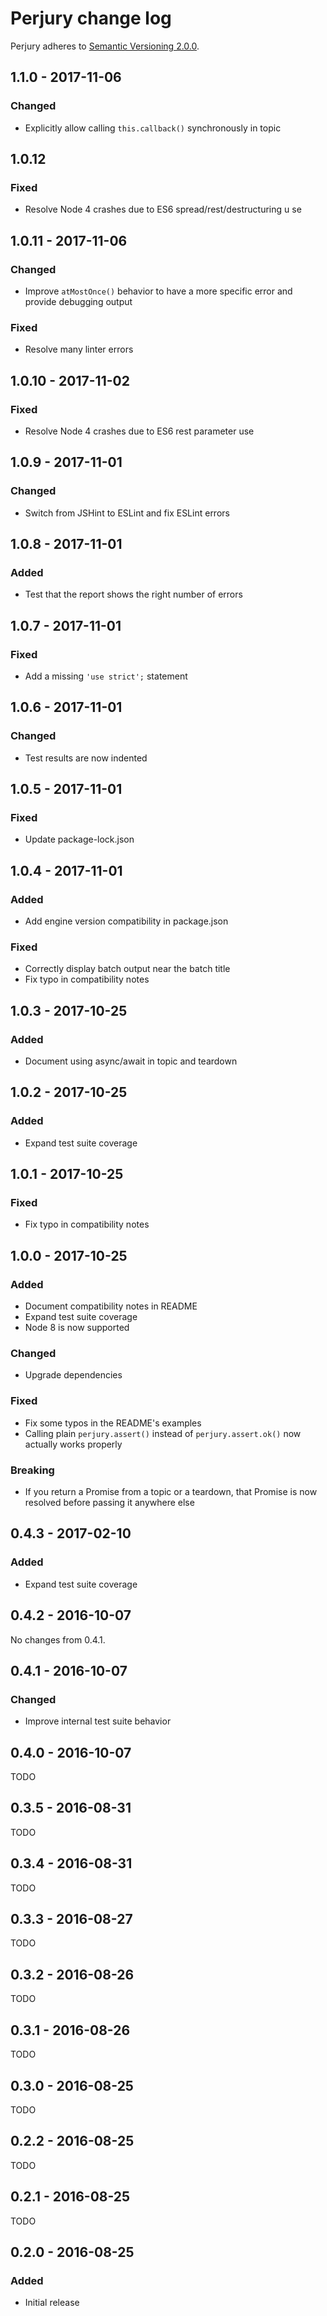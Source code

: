 # Perjury change log

Perjury adheres to [Semantic Versioning 2.0.0](https://semver.org/spec/v2.0.0.html).

## 1.1.0 - 2017-11-06

### Changed

* Explicitly allow calling `this.callback()` synchronously in topic

## 1.0.12

### Fixed

* Resolve Node 4 crashes due to ES6 spread/rest/destructuring u	se

## 1.0.11 - 2017-11-06

### Changed

* Improve `atMostOnce()` behavior to have a more specific error and provide debugging output

### Fixed

* Resolve many linter errors

## 1.0.10 - 2017-11-02

### Fixed

* Resolve Node 4 crashes due to ES6 rest parameter use

## 1.0.9 - 2017-11-01

### Changed

* Switch from JSHint to ESLint and fix ESLint errors

## 1.0.8 - 2017-11-01

### Added

* Test that the report shows the right number of errors

## 1.0.7 - 2017-11-01

### Fixed

* Add a missing `'use strict';` statement

## 1.0.6 - 2017-11-01

### Changed

* Test results are now indented

## 1.0.5 - 2017-11-01

### Fixed

* Update package-lock.json

## 1.0.4 - 2017-11-01

### Added

* Add engine version compatibility in package.json

### Fixed

* Correctly display batch output near the batch title
* Fix typo in compatibility notes

## 1.0.3 - 2017-10-25

### Added

* Document using async/await in topic and teardown

## 1.0.2 - 2017-10-25

### Added

* Expand test suite coverage

## 1.0.1 - 2017-10-25

### Fixed

* Fix typo in compatibility notes

## 1.0.0 - 2017-10-25

### Added

* Document compatibility notes in README
* Expand test suite coverage
* Node 8 is now supported

### Changed

* Upgrade dependencies

### Fixed

* Fix some typos in the README's examples
* Calling plain `perjury.assert()` instead of `perjury.assert.ok()` now actually works properly

### Breaking

* If you return a Promise from a topic or a teardown, that Promise is now resolved before passing it anywhere else

## 0.4.3 - 2017-02-10

### Added

* Expand test suite coverage

## 0.4.2 - 2016-10-07

No changes from 0.4.1.

## 0.4.1 - 2016-10-07

### Changed

* Improve internal test suite behavior

## 0.4.0 - 2016-10-07

TODO

## 0.3.5 - 2016-08-31

TODO

## 0.3.4 - 2016-08-31

TODO

## 0.3.3 - 2016-08-27

TODO

## 0.3.2 - 2016-08-26

TODO

## 0.3.1 - 2016-08-26

TODO

## 0.3.0 - 2016-08-25

TODO

## 0.2.2 - 2016-08-25

TODO

## 0.2.1 - 2016-08-25

TODO

## 0.2.0 - 2016-08-25

### Added

* Initial release
